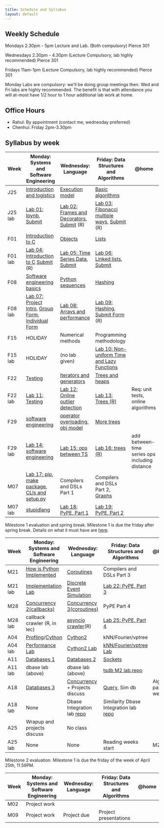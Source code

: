 ```yaml
---
title: Schedule and Syllabus
layout: default
---
```


## Weekly Schedule

Mondays 2.30pm - 5pm Lecture and Lab. (Both compulsory) Pierce 301

Wednesdays 2.30pm - 4.30pm (Lecture Compulsory, lab highly recommended) Pierce 301

Fridays 11am-1pm (Lecture Compulsory, lab highly recommended) Pierce 301

Monday Labs are compulsory: we'll be doing group meetings then. Wed and Fri labs are highly recommended. The benefit is that with attendance you will at-most have 1/2 hour to 1 hour additional lab work at home.

## Office Hours

- Rahul: By appointment (contact me, wednesday preferred)
- Chenhui: Friday 2pm-3.30pm

## Syllabus by week

| Week    | Monday: Systems and Software Engineering | Wednesday: Language                      | Friday: Data Structures and Algorithms   | @home                                    |
| ------- | ---------------------------------------- | ---------------------------------------- | ---------------------------------------- | ---------------------------------------- |
| J25     | [Introduction and logistics](https://github.com/iacs-cs207/cs207/blob/master/lectures/introduction.pdf)               | [Execution model](https://github.com/iacs-cs207/cs207/blob/master/lectures/Execution.ipynb)                          | [Basic algorithms](https://github.com/iacs-cs207/cs207/blob/master/lectures/BasicAlgorithms.ipynb)                        |                                          |
| J25 lab | [Lab 01: Ipynb](https://github.com/iacs-cs207/cs207/blob/master/labs/01_Lab1.ipynb), [Submit](http://goo.gl/forms/dWWN3zg0wO) |  [Lab 02: Frames and Decorators](https://github.com/iacs-cs207/cs207/blob/master/labs/02_distribute_ExecutionLab.ipynb), [Submit](http://goo.gl/forms/Fyv2PLiJdw) (R)         |  [Lab 03: Fibonacci multiple ways](https://github.com/iacs-cs207/cs207/blob/master/labs/03_distribute_BasicAlgorithmsLab.ipynb), [Submit](http://goo.gl/forms/bLxVGakPLd) (R)       |                                          |
| F01     | [Introduction to C](https://iacs-cs207.github.io/cs207/lectures/f01.html)                        | [Objects](https://github.com/iacs-cs207/cs207/blob/master/lectures/Objects.ipynb)                                  | [Lists](https://github.com/iacs-cs207/cs207/blob/master/lectures/DataStructures.ipynb)                                    |                                          |
| F01 lab |  [Lab 04: Introduction to C](https://iacs-cs207.github.io/cs207/lectures/f01-lab.html) [Submit](http://goo.gl/forms/LiCRca9CIs) (R)                             | [Lab 05: Time Series Data](https://github.com/iacs-cs207/cs207/blob/master/labs/05_distribute_ObjectsLab.ipynb), [Submit](http://goo.gl/forms/WIO0Wpwhqu)                  | [Lab 06: Linked lists](https://github.com/iacs-cs207/cs207/blob/master/labs/06_distribute_DataStructuresLab.ipynb), [Submit](http://goo.gl/forms/rH5he0YC44)                |                                          |
| F08     | [Software engineering basics](https://github.com/iacs-cs207/cs207/blob/master/lectures/Software%20Design%20and%20Binary%20Search.ipynb)              | [Python sequences](https://github.com/iacs-cs207/cs207/blob/master/lectures/Sequences.ipynb)                         | [Hashing](https://github.com/iacs-cs207/cs207/blob/master/lectures/Hashing.ipynb)                                  |                                          |
| F08 lab |  [Lab 07: Project Intro](https://iacs-cs207.github.io/cs207/lectures/f08-lab.html), [Group Form](http://goo.gl/forms/ghmcZfzeUp), [Individual Form](http://goo.gl/forms/2ZGOp2BmtK) | [Lab 08: Arrays and performance](https://github.com/iacs-cs207/cs207/blob/master/labs/08_SequencesLab.ipynb)            | [Lab 09: Hashing](https://iacs-cs207.github.io/cs207/labs/f12-lab.html), [Submit Form](https://docs.google.com/forms/d/1uSD5B-6NwefKrCLyPSwNiYjTl3a3Y-AY9esAL9WEnyY/viewform?usp=send_form) (R)                       |                                          |
| F15     | HOLIDAY                                | Numerical methods                    | Programming methodology                      |                                          |
| F15 lab | HOLIDAY        | (no lab given)                           |  [Lab 10: Non-uniform Time and Lazy Functions](https://iacs-cs207.github.io/cs207/labs/f19-lab.html) |         |
| F22     | [Testing](https://github.com/iacs-cs207/cs207/blob/master/lectures/IITesting.ipynb)                                 | [Iterators and generators](https://github.com/iacs-cs207/cs207/blob/master/lectures/itgen.ipynb)                | [Trees and heaps](https://github.com/iacs-cs207/cs207/blob/master/lectures/trees-heaps.ipynb)                         |                                          |
| F22 lab | [Lab 11: Testing](https://github.com/iacs-cs207/cs207/blob/master/labs/11_IITesting_Lab.ipynb)          | [Lab 12: Online outlier detection](https://github.com/iacs-cs207/cs207/blob/master/labs/12_distribute_itgen_lab.ipynb)         | [Lab 13: Trees (R)](https://github.com/iacs-cs207/cs207/blob/master/labs/13_distribute_heaps-lab.ipynb)                        | Req: unit tests, online algorithms       |
| F29     | [software engineering](https://github.com/iacs-cs207/cs207/blob/master/lectures/ADT.ipynb)                     | [operator overloading, obj model](https://github.com/iacs-cs207/cs207/blob/master/lectures/ObjectsAndOverloading.ipynb) | [More trees](https://github.com/iacs-cs207/cs207/blob/master/lectures/BinarySearchTrees.ipynb)        |                                          |
| F29 lab | [Lab 14: software engineering](https://github.com/iacs-cs207/cs207/blob/master/labs/14_distribute_ADT_lab.ipynb) | [Lab 15: ops between TS](https://github.com/iacs-cs207/cs207/blob/master/labs/15_distribute_ObjectsAndOverloadingLab.ipynb)  | [Lab 16: trees (R)](https://github.com/iacs-cs207/cs207/blob/master/labs/16_distribute_BinarySearchTreesLab.ipynb)                | add between-time series ops including distance |
| M07     | [Lab 17: pip, make package, CLIs and setup.py ](https://github.com/iacs-cs207/cs207/blob/master/lectures/MyPackage.ipynb)                       | Compilers and DSLs Part 1                            | Compilers and DSLs Part 2, [Graphs](https://github.com/iacs-cs207/cs207/blob/master/lectures/Graphs.ipynb)             |                                          |
| M07 lab | [stupidlang](https://github.com/rahuldave/stupidlang)                        | [Lab 18: PyPE, Part 1](https://iacs-cs207.github.io/cs207/labs/m09-lab.html) | [Lab 19: PyPE, Part 2](https://iacs-cs207.github.io/cs207/labs/m11-lab.html) |               |

Milestone 1 evaluation and spring break. Milestone 1 is due the friday after spring break. Details on what it must have are [here](project.html).

| Week    | Monday: Systems and Software Engineering | Wednesday: Language                      | Friday: Data Structures and Algorithms   | @home                                 |
| ------- | ---------------------------------------- | ---------------------------------------- | ---------------------------------------- | ------------------------------------- |
| M21     | [How is Python Implemented](https://github.com/iacs-cs207/cs207/blob/master/lectures/PythonImplementation.ipynb) | [Coroutines](https://github.com/iacs-cs207/cs207/blob/master/lectures/ConcurrencyAndCoroutines.ipynb) | Compilers and DSLs Part 3 |                                       |
| M21 lab | [Implementation Lab](https://github.com/iacs-cs207/cs207/blob/master/labs/PythonImplementationLab.ipynb)              | [Discrete Event Simulation](https://github.com/iacs-cs207/cs207/blob/master/labs/ConcurrencyAndCoroutinesLab.ipynb) | [Lab 22: PyPE, Part 3](https://iacs-cs207.github.io/cs207/labs/m25-lab.html) |          |
| M28     | [Concurrency 2(callbacks)](https://github.com/iacs-cs207/cs207/blob/master/lectures/Concurrency2.ipynb)                  | [Concurrency 3(coroutines)](https://github.com/iacs-cs207/cs207/blob/master/lectures/Concurrency3.ipynb) | PyPE Part 4                          |                                       |
| M28 lab | callback crawler (R, in lec)     | [asyncio crawler](https://github.com/iacs-cs207/cs207/blob/master/labs/distribute_Concurrency3Lab.ipynb)(R) | [Lab 25: PyPE, Part 4](https://iacs-cs207.github.io/cs207/labs/a01-lab.html) |          |
| A04     | [Profling](https://github.com/iacs-cs207/cs207/blob/master/lectures/Profiling.ipynb)/[Cython](https://github.com/iacs-cs207/cs207/blob/master/lectures/PerfAndCython1.ipynb)                       | [Cython2](https://github.com/iacs-cs207/cs207/blob/master/lectures/PerfAndCython2.ipynb) | kNN/Fourier/vptree                             |                                       |
| A04 lab | [Performance Lab](https://github.com/iacs-cs207/cs207/blob/master/labs/PerfAndCython1Lab.ipynb)                              | [Cython2 Lab](https://github.com/iacs-cs207/cs207/blob/master/labs/distribute_PerfAndCython2Lab.ipynb) | [kNN/Fourier/vptree Lab](https://github.com/iacs-cs207/cs207/blob/master/labs/distribute_TSAnalysisLab.ipynb)                       |  |
| A11     | [Databases 1](https://github.com/iacs-cs207/cs207/blob/master/lectures/Databases.ipynb)     | [Databases 2](https://github.com/iacs-cs207/cs207/blob/master/lectures/Databases2.ipynb) | [Sockets](https://github.com/iacs-cs207/cs207/blob/master/lectures/Sockets.ipynb) |                                       |
| A11 lab | dbase lab (above)    | dbase lab (above) | [tsdb M2 lab](https://iacs-cs207.github.io/cs207/labs/dbsocketslab.html),[repo](https://github.com/rahuldave/tsdb-skeleton)                       |         |
| A18  | [Databases 3](https://github.com/iacs-cs207/cs207/blob/master/lectures/Databases3.ipynb)                          | [Concurrency](https://github.com/iacs-cs207/cs207/blob/master/lectures/ProcessModels.ipynb) + Projects discuss        | [Query](https://iacs-cs207.github.io/cs207/lectures/last.html), Sim db |    Algo paper week   |
| A18 lab | None     | Dbase Integration lab [repo](https://github.com/rahuldave/tsdb-skeleton/tree/part2) | Similarity Dbase Integration lab [repo](https://github.com/rahuldave/tsdb-skeleton/tree/part3)                     |         |
| A25  | Wrapup and projects discuss                            |             No class          |                                          |       |
| A25 lab | None     | None | Reading weeks start                      |   M2 Due      |

Milestone 2 evaluation. Milestone 1 is due the friday of the week of April 25th, 11.59PM.

| Week | Monday: Systems and Software Engineering | Wednesday: Language   | Friday: Data Structures and Algorithms   | @home |
| ---- | ---------------------------------------- | --------------------- | ---------------------------------------- | ----- |
| M02  | Project work                             |                       |                                          |       |
| M09  | Project work                              | Project due | Project presentations                           |       |
